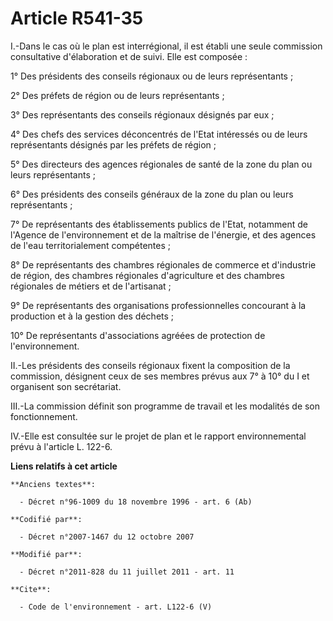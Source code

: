 # Article R541-35

I.-Dans le cas où le plan est interrégional, il est établi une seule commission consultative d'élaboration et de suivi. Elle
est composée : 

1° Des présidents des conseils régionaux ou de leurs représentants ; 

2° Des préfets de région ou de leurs représentants ; 

3° Des représentants des conseils régionaux désignés par eux ; 

4° Des chefs des services déconcentrés de l'Etat intéressés ou de leurs représentants désignés par les préfets de région ; 

5° Des directeurs des agences régionales de santé de la zone du plan ou leurs représentants ; 

6° Des présidents des conseils généraux de la zone du plan ou leurs représentants ; 

7° De représentants des établissements publics de l'Etat, notamment de l'Agence de l'environnement et de la maîtrise de
l'énergie, et des agences de l'eau territorialement compétentes ; 

8° De représentants des chambres régionales de commerce et d'industrie de région, des chambres régionales d'agriculture et
des chambres régionales de métiers et de l'artisanat ; 

9° De représentants des organisations professionnelles concourant à la production et à la gestion des déchets ; 

10° De représentants d'associations agréées de protection de l'environnement. 

II.-Les présidents des conseils régionaux fixent la composition de la commission, désignent ceux de ses membres prévus aux 7°
à 10° du I et organisent son secrétariat. 

III.-La commission définit son programme de travail et les modalités de son fonctionnement. 

IV.-Elle est consultée sur le projet de plan et le rapport environnemental prévu à l'article L. 122-6.

**Liens relatifs à cet article**

	**Anciens textes**:

	  - Décret n°96-1009 du 18 novembre 1996 - art. 6 (Ab)

	**Codifié par**:

	  - Décret n°2007-1467 du 12 octobre 2007

	**Modifié par**:

	  - Décret n°2011-828 du 11 juillet 2011 - art. 11

	**Cite**:

	  - Code de l'environnement - art. L122-6 (V)
